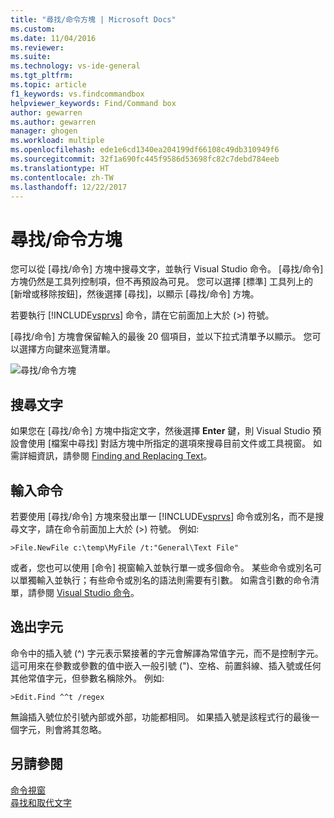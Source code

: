```yaml
---
title: "尋找/命令方塊 | Microsoft Docs"
ms.custom: 
ms.date: 11/04/2016
ms.reviewer: 
ms.suite: 
ms.technology: vs-ide-general
ms.tgt_pltfrm: 
ms.topic: article
f1_keywords: vs.findcommandbox
helpviewer_keywords: Find/Command box
author: gewarren
ms.author: gewarren
manager: ghogen
ms.workload: multiple
ms.openlocfilehash: ede1e6cd1340ea204199df66108c49db310949f6
ms.sourcegitcommit: 32f1a690fc445f9586d53698fc82c7debd784eeb
ms.translationtype: HT
ms.contentlocale: zh-TW
ms.lasthandoff: 12/22/2017
---
```

# <a name="findcommand-box"></a>尋找/命令方塊

您可以從 [尋找/命令] 方塊中搜尋文字，並執行 Visual Studio 命令。 [尋找/命令] 方塊仍然是工具列控制項，但不再預設為可見。 您可以選擇 [標準] 工具列上的 [新增或移除按鈕]，然後選擇 [尋找]，以顯示 [尋找/命令] 方塊。

若要執行 [!INCLUDE[vsprvs](../code-quality/includes/vsprvs_md.md)] 命令，請在它前面加上大於 (>) 符號。

[尋找/命令] 方塊會保留輸入的最後 20 個項目，並以下拉式清單予以顯示。 您可以選擇方向鍵來巡覽清單。

![尋找&#47;命令方塊](../ide/media/findcommandbox.png "FindCommandBox")

## <a name="searching-for-text"></a>搜尋文字

如果您在 [尋找/命令] 方塊中指定文字，然後選擇 **Enter** 鍵，則 Visual Studio 預設會使用 [檔案中尋找] 對話方塊中所指定的選項來搜尋目前文件或工具視窗。 如需詳細資訊，請參閱 [Finding and Replacing Text](../ide/finding-and-replacing-text.md)。

## <a name="entering-commands"></a>輸入命令

若要使用 [尋找/命令] 方塊來發出單一 [!INCLUDE[vsprvs](../code-quality/includes/vsprvs_md.md)] 命令或別名，而不是搜尋文字，請在命令前面加上大於 (>) 符號。 例如: 

```
>File.NewFile c:\temp\MyFile /t:"General\Text File"
```

或者，您也可以使用 [命令] 視窗輸入並執行單一或多個命令。 某些命令或別名可以單獨輸入並執行；有些命令或別名的語法則需要有引數。 如需含引數的命令清單，請參閱 [Visual Studio 命令](../ide/reference/visual-studio-commands.md)。

## <a name="escape-characters"></a>逸出字元

命令中的插入號 (^) 字元表示緊接著的字元會解譯為常值字元，而不是控制字元。 這可用來在參數或參數的值中嵌入一般引號 (")、空格、前置斜線、插入號或任何其他常值字元，但參數名稱除外。 例如: 

```
>Edit.Find ^^t /regex
```

無論插入號位於引號內部或外部，功能都相同。 如果插入號是該程式行的最後一個字元，則會將其忽略。

## <a name="see-also"></a>另請參閱

[命令視窗](../ide/reference/command-window.md)  
[尋找和取代文字](../ide/finding-and-replacing-text.md)